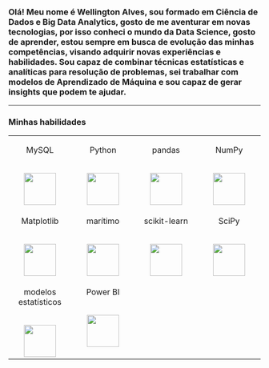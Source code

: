 ### Olá! Meu nome é Wellington Alves, sou formado em Ciência de Dados e Big Data Analytics, gosto de me aventurar em novas tecnologias, por isso conheci o mundo da Data Science, gosto de aprender, estou sempre em busca de evolução das minhas competências, visando adquirir novas experiências e habilidades. Sou capaz de combinar técnicas estatísticas e analíticas para resolução de problemas, sei trabalhar com modelos de Aprendizado de Máquina e sou capaz de gerar insights que podem te ajudar.




                 





---
### Minhas habilidades

<table> 

<tbody> 

<tr valign = "top"> 

<td width = "25%" align = "center"> 

<span> MySQL </span> <br> <br> 

<img height = "64px" src = "https://cdn.svgporn.com/logos/mysql.svg"> 

</td> 

<td width = "25%" align = "center"> 

<span> Python </span> <br> <br> 

<img height = "64px" src = "https://cdn.svgporn.com/logos/python.svg"> 

</td> 

<td width = "25%" align = "center"> 

<span> pandas </span> <br> <br> 

<img height = "64px" src = "https://pandas.pydata.org/static/img/pandas.svg"> 

</td> 

<td width = "25%" align = "center"> 

<span> NumPy </span> <br> <br> 

<img height = "64px" src = "https://numpy.org/images/logos/numpy.svg"> 

</td> 

</tr> 

<tr valign = "top"> 

<td width = "25%" align = "center"> 

<span> Matplotlib </span> <br> <br> 

<img height = "64px" src = "https://matplotlib.org/_images/sphx_glr_logos2_001.png"> 

</td> 

<td width = "25%" align = "center"> 

<span> marítimo </span> <br> <br> 

<img height = "64px" src = "https://seaborn.pydata.org/_static/logo-wide-lightbg.svg"> 

</td> 

<td width = "25%" align = "center"> 

<span> scikit-learn </span> <br> <br> 

<img height = "64px" src = "https://scikit-learn.org/stable/_images/scikit-learn-logo-notext.png"> 

</td> 

<td width = "25%" align = "center"> 

<span> SciPy </span> <br> <br> 

<img height = "64px" src = "https://bids.berkeley.edu/sites/default/files/styles/450x254/public/projects/scipy_logo_450x254.png?itok=kcdZBxrP"> 

</td> 

<tr valign = "top"> 

<td width = "25%" align = "center"> 

<span> modelos estatísticos </span> <br> <br> 

<img height = "64px" src = "https://www.statsmodels.org/stable/_images/statsmodels-logo-v2.svg"> 

</td> 

</td> 

<td width = "25%" align = "center"> 

<span> Power BI </span> <br> <br> 

<img height = "64px" src = "https://uploaddeimagens.com.br/images/002/851/738/full/powerbi_logo.png?1598489763"> 

</tbody> 

</table>



















